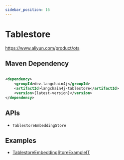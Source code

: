 ```yaml
---
sidebar_position: 16
---
```


# Tablestore

https://www.aliyun.com/product/ots

## Maven Dependency

```xml

<dependency>
    <groupId>dev.langchain4j</groupId>
    <artifactId>langchain4j-tablestore</artifactId>
    <version>{latest-version}</version>
</dependency>
```

## APIs

- `TablestoreEmbeddingStore`

## Examples

- [TablestoreEmbeddingStoreExampleIT](https://github.com/langchain4j/langchain4j/blob/main/langchain4j-tablestore/src/test/java/dev/langchain4j/store/embedding/tablestore/TablestoreEmbeddingStoreExampleIT.java)
